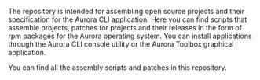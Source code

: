 The repository is intended for assembling open source projects and their specification for the Aurora CLI application. Here you can find scripts that assemble projects, patches for projects and their releases in the form of rpm packages for the Aurora operating system. You can install applications through the Aurora CLI console utility or the Aurora Toolbox graphical application.

You can find all the assembly scripts and patches in this repository.
